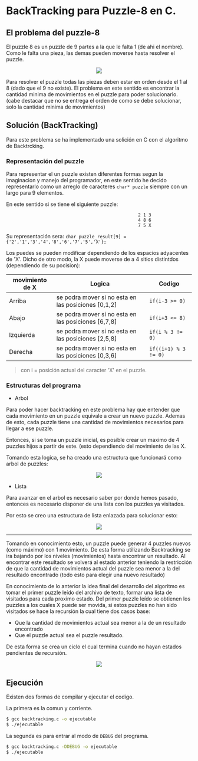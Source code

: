 #                               BackTracking para Puzzle-8 en C.


## El problema del puzzle-8 
El puzzle 8 es un puzzle de 9 partes a la que le falta 1 (de ahi el nombre). Como le falta una pieza, las demas pueden moverse hasta resolver el puzzle.

<p align="center"><img src="https://i.stack.imgur.com/YQd0a.png"></p>

Para resolver el puzzle todas las piezas deben estar en orden desde el 1 al 8 (dado que el 9 no existe).
El problema en este sentido es encontrar la cantidad minima de movimientos en el puzzle para poder solucionarlo.
(cabe destacar que no se entrega el orden de como se debe solucionar, solo la cantidad minima de movimientos)

## Solución (BackTracking)

Para este problema se ha implementado una solición en C con el algoritmo de Backtrcking. 

### Representación del puzzle
Para representar el un puzzle existen diferentes formas segun la imaginacion y manejo del programador, en este sentido he decido representarlo como un arreglo de caracteres `char* puzzle` siempre con un largo para 9 elementos.

En este sentido si se tiene el siguiente puzzle:

                                                      2 1 3
                                                      4 8 6
                                                      7 5 X
      
Su representación sera: `char puzzle_result[9] = {'2','1','3','4','8','6','7','5','X'};`

Los puedes se pueden modificar dependiendo de los espacios adyacentes de 'X'. Dicho de otro modo, la X puede moverse de a 4 sitios distintdos (dependiendo de su pocision):

| movimiento de X | Logica | Codigo | 
| ------ | ------ | ------ |
| Arriba | se podra mover si no esta en las posiciones [0,1,2] | `if(i-3 >= 0)` |
| Abajo | se podra mover si no esta en las posiciones [6,7,8] | `if(i+3 <= 8)` |
| Izquierda | se podra mover si no esta en las posiciones [2,5,8] | `if(i % 3 != 0)` |
| Derecha | se podra mover si no esta en las posiciones [0,3,6] | `if((i+1) % 3 != 0)` |

> con i = posición actual del caracter 'X' en el puzzle. 

### Estructuras del programa

* Arbol 

Para poder hacer backtracking en este problema hay que entender que cada movimiento en un puzzle equivale a crear un nuevo puzzle. Ademas de esto, cada puzzle tiene una cantidad de movimientos necesarios para llegar a ese puzzle.

Entonces, si se toma un puzzle inicial, es posible crear un maximo de 4 puzzles hijos a partir de este. (esto dependiendo del movimiento de las X.

Tomando esta logica, se ha creado una estructura que funcionará como arbol de puzzles: 

<p align="center"><img src="https://i.imgur.com/VzPkcnx.jpg"></p>

* Lista

Para avanzar en el arbol es necesario saber por donde hemos pasado, entonces es necesario disponer de una lista con los puzzles ya visitados.

Por esto se creo una estructura de lista enlazada para solucionar esto: 

<p align="center"><img src="https://i.imgur.com/QY7HBnN.jpg"></p>



-------------------------------------------------------------------------------------------------------------------------
Tomando en conocimiento esto, un puzzle puede generar 4 puzzles nuevos (como máximo) con 1 movimiento. De esta forma utilizando Backtracking se ira bajando por los niveles (movimientos) hasta encontrar un resultado. Al encontrar este resultado se volverá al estado anterior teniendo la restricción de que la cantidad de movimientos actual del puzzle sea menor a la del resultado encontrado (todo esto para elegir una nuevo resultado)

En conocimiento de lo anterior la idea final del desarrollo del algoritmo es tomar el primer puzzle leído del archivo de texto, formar una lista de visitados para cada proximo estado.  Del primer puzzle leído se obtienen los puzzles a los cuales X puede ser movida, si estos puzzles no han sido visitados se hace la recursión la cual tiene dos casos base: 

* Que la cantidad de movimientos actual sea menor a la de un resultado encontrado
* Que el puzzle actual sea el puzzle resultado.

De esta forma se crea un ciclo el cual termina cuando no hayan estados pendientes de recursión. 


<p align="center"><img src="https://i.imgur.com/93rqxsW.jpg"></p>




## Ejecución

Existen dos formas de compilar y ejecutar el codigo.

La primera es la comun y corriente.
```sh
$ gcc backtracking.c -o ejecutable
$ ./ejecutable
```

La segunda es para entrar al modo de `DEBUG` del programa.
```sh
$ gcc backtracking.c -DDEBUG -o ejecutable
$ ./ejecutable
```




